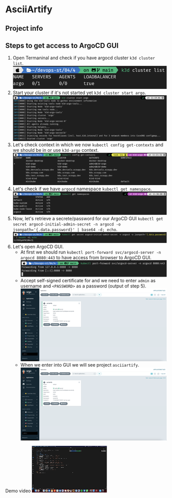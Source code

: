 # AsciiArtify

## Project info

## Steps to get access to ArgoCD GUI
1. Open Termaninal and check if you have argocd cluster ```k3d cluster list```.
![image](.data/1.png)
2. Start your cluster if it's not started yet ```k3d cluster start argo```.
![image](.data/2.png)
3. Let's check context in which we now ```kubectl config get-contexts``` and we should be in or use ```k3d-argo``` context.
![image](.data/3.png)
4. Let's check if we have ```argocd``` namespace ```kubectl get namespace```.
![image](.data/4.png)
5. Now, let's retrieve a secrete/password for our ArgoCD GUI ```kubectl get secret argocd-initial-admin-secret -n argocd -o jsonpath='{.data.password}' | base64 -d; echo```.
![image](.data/5.png)
6. Let's open ArgoCD GUI.
    - At first we should run ```kubectl port-forward svc/argocd-server -n argocd 8080:443``` to have access from browser to ArgoCD GUI.
    ![image](.data/6.png)
    - Accept self-signed certificate for and we need to enter ```admin``` as username and ```<PASSWORD>``` as a password (output of step 5).
    ![image](.data/8.png)
    - When we enter into GUI we will see project ```asciiartify```.
    ![image](.data/8.png)

Demo video
![demo video](.data/demo.gif)
